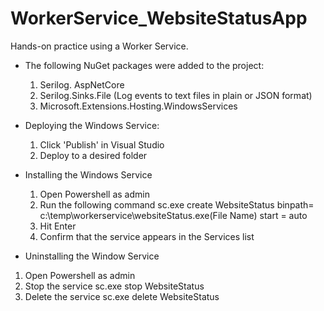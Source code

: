# WorkerService_WebsiteStatusApp
 Hands-on practice using a Worker Service. 

- The following NuGet packages were added to the project:
  1. Serilog. AspNetCore
  2. Serilog.Sinks.File  (Log events to text files in plain or JSON format)
  3. Microsoft.Extensions.Hosting.WindowsServices
					
					
- Deploying the Windows Service:
  1. Click 'Publish' in Visual Studio
  2. Deploy to a desired folder
				

- Installing the Windows Service
	1. Open Powershell as admin
	2. Run the following command
  	   sc.exe  create WebsiteStatus binpath= c:\temp\workerservice\websiteStatus.exe(File Name) start = auto
	3. Hit Enter
	4. Confirm that the service appears in the Services list
				
- Uninstalling the Window Service
1. Open Powershell as admin
2. Stop the service
   sc.exe stop WebsiteStatus
3. Delete the service
   sc.exe delete WebsiteStatus
   
